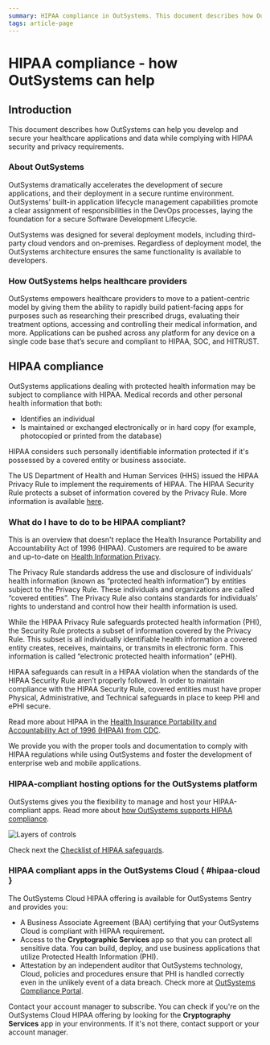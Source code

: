 ```yaml
---
summary: HIPAA compliance in OutSystems. This document describes how OutSystems can help you develop and secure your healthcare applications and data while complying with HIPAA security and privacy requirements.
tags: article-page
---
```


# HIPAA compliance - how OutSystems can help

## Introduction

This document describes how OutSystems can help you develop and secure your healthcare applications and data while complying with HIPAA security and privacy requirements.

### About OutSystems

OutSystems dramatically accelerates the development of secure applications, and their deployment in a secure runtime environment. OutSystems’ built-in application lifecycle management capabilities promote a clear assignment of responsibilities in the DevOps processes, laying the foundation for a secure Software Development Lifecycle.

OutSystems was designed for several deployment models, including third-party cloud vendors and on-premises. Regardless of deployment model, the OutSystems architecture ensures the same functionality is available to developers.

### How OutSystems helps healthcare providers

OutSystems empowers healthcare providers to move to a patient-centric model by giving them the ability to rapidly build patient-facing apps for purposes such as researching their prescribed drugs, evaluating their treatment options, accessing and controlling their medical information, and more. Applications can be pushed across any platform for any device on a single code base that’s secure and compliant to HIPAA, SOC, and HITRUST.

## HIPAA compliance

OutSystems applications dealing with protected health information may be subject to compliance with HIPAA.
Medical records and other personal health information that both:

* Identifies an individual
* Is maintained or exchanged electronically or in hard copy (for example, photocopied or printed from the database)

HIPAA considers such personally identifiable information protected if it's possessed by a covered entity or business associate. 

The US Department of Health and Human Services (HHS) issued the HIPAA Privacy Rule to implement the requirements of HIPAA. The HIPAA Security Rule protects a subset of information covered by the Privacy Rule. More information is available [here](http://www.cdc.gov/privacyrule/privacy-HIPAAfacts.htm). 


### What do I have to do to be HIPAA compliant? 

<div class="info" markdown="1">

This is an overview that doesn't replace the Health Insurance Portability and Accountability Act of 1996 (HIPAA).
Customers are required to be aware and up-to-date on [Health Information Privacy](https://www.hhs.gov/hipaa/index.html).

</div>

The Privacy Rule standards address the use and disclosure of individuals’ health information (known as “protected health information”) by entities subject to the Privacy Rule. These individuals and organizations are called “covered entities”. The Privacy Rule also contains standards for individuals’ rights to understand and control how their health information is used.

While the HIPAA Privacy Rule safeguards protected health information (PHI), the Security Rule protects a subset of information covered by the Privacy Rule. This subset is all individually identifiable health information a covered entity creates, receives, maintains, or transmits in electronic form. This information is called “electronic protected health information” (ePHI). 

HIPAA safeguards can result in a HIPAA violation when the standards of the HIPAA Security Rule aren’t properly followed. In order to maintain compliance with the HIPAA Security Rule, covered entities must have proper Physical, Administrative, and Technical safeguards in place to keep PHI and ePHI secure.

Read more about HIPAA in the [Health Insurance Portability and Accountability Act of 1996 (HIPAA) from CDC](https://www.cdc.gov/phlp/publications/topic/hipaa.html).

We provide you with the proper tools and documentation to comply with HIPAA regulations while using OutSystems and foster the development of enterprise web and mobile applications.

### HIPAA-compliant hosting options for the OutSystems platform

OutSystems gives you the flexibility to manage and host your HIPAA-compliant apps. Read more about [how OutSystems supports HIPAA compliance](https://www.outsystems.com/evaluation-guide/how-does-outsystems-support-hipaa-compliance/).

![Layers of controls](images/HIPAA.png)

Check next the [Checklist of HIPAA safeguards](hipaa-tech-safeguards.md).

### HIPAA compliant apps in the OutSystems Cloud { #hipaa-cloud }


The OutSystems Cloud HIPAA offering is available for OutSystems Sentry and provides you:

* A Business Associate Agreement (BAA) certifying that your OutSystems Cloud is compliant with HIPAA requirement.
* Access to the **Cryptographic Services** app so that you can protect all sensitive data. You can build, deploy, and use business applications that utilize Protected Health Information (PHI). 
* Attestation by an independent auditor that OutSystems technology, Cloud, policies and procedures ensure that PHI is handled correctly even in the unlikely event of a data breach. Check more at [OutSystems Compliance Portal](https://security.outsystems.com/).

Contact your account manager to subscribe. 
You can check if you're on the OutSystems Cloud HIPAA offering by looking for the **Cryptography Services** app in your environments. If it's not there, contact support or your account manager.
